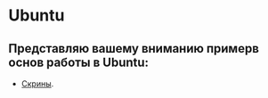 # Ubuntu

## Представляю вашему вниманию примерв основ работы в Ubuntu:

* [Скрины](https://drive.google.com/drive/folders/1kzl_v-q5nlmmOmCloDnSzyjdhdjDJ1Vr?usp=drive_link).
